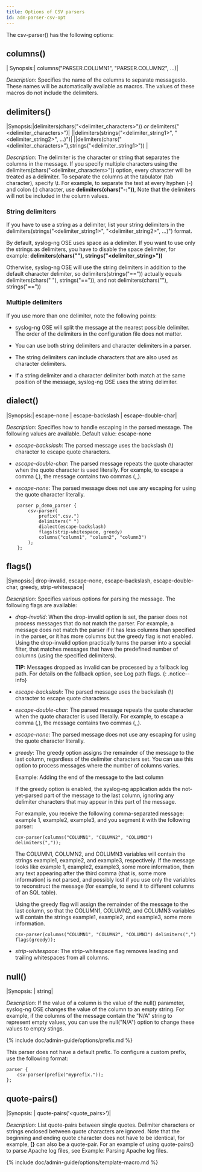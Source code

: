 ```yaml
---
title: Options of CSV parsers
id: adm-parser-csv-opt
---
```


The csv-parser() has the following options:

## columns()

|  Synopsis:|   columns(\"PARSER.COLUMN1\", \"PARSER.COLUMN2\", \...)|

*Description:* Specifies the name of the columns to separate messagesto. These
names will be automatically available as macros. The values of
these macros do not include the delimiters.

## delimiters()

|Synopsis:|delimiters(chars(\"\<delimiter\_characters\>\")) *or* delimiters(\"\<delimiter\_characters\>\")|
||delimiters(strings(\"\<delimiter\_string1\>\",   \"\<delimiter\_string2\>\", \...)\")|
||delimiters(chars(\"\<delimiter\_characters\>\"),strings(\"\<delimiter\_string1\>\")) |

*Description:* The delimiter is the character or string that separates
the columns in the message. If you specify multiple characters using the
delimiters(chars(\"\<delimiter\_characters\>\")) option, every character
will be treated as a delimiter. To separate the columns at the tabulator
(tab character), specify \\t. For example, to separate the text at every
hyphen (-) and colon (:) character, use **delimiters(chars(\"-:\"))**,
Note that the delimiters will not be included in the column values.

### String delimiters

If you have to use a string as a delimiter, list your string delimiters
in the delimiters(strings(\"\<delimiter\_string1\>\",
\"\<delimiter\_string2\>\", \...)\") format.

By default, syslog-ng OSE uses space as a delimiter. If you want to use
only the strings as delimiters, you have to disable the space delimiter,
for example: **delimiters(chars(\"\"),
strings(\"\<delimiter\_string\>\"))**

Otherwise, syslog-ng OSE will use the string delimiters in addition to
the default character delimiter, so delimiters(strings(\"==\")) actually
equals delimiters(chars(\" \"), strings(\"==\")), and not
delimiters(chars(\"\"), strings(\"==\"))

### Multiple delimiters

If you use more than one delimiter, note the following points:

- syslog-ng OSE will split the message at the nearest possible
    delimiter. The order of the delimiters in the configuration file
    does not matter.

- You can use both string delimiters and character delimiters in a
    parser.

- The string delimiters can include characters that are also used as
    character delimiters.

- If a string delimiter and a character delimiter both match at the
    same position of the message, syslog-ng OSE uses the string
    delimiter.

## dialect()

|Synopsis:|   escape-none \| escape-backslash \|  escape-double-char|

*Description:* Specifies how to handle escaping in the parsed message.
The following values are available. Default value: escape-none

- *escape-backslash*: The parsed message uses the backslash (\\)
    character to escape quote characters.

- *escape-double-char*: The parsed message repeats the quote character
    when the quote character is used literally. For example, to escape a
    comma (,), the message contains two commas (,,).

- *escape-none*: The parsed message does not use any escaping for
    using the quote character literally.

```config
    parser p_demo_parser {
        csv-parser(
            prefix(".csv.")
            delimiters(" ")
            dialect(escape-backslash)
            flags(strip-whitespace, greedy)
            columns("column1", "column2", "column3")
        );
    };
```

## flags()

|Synopsis:|   drop-invalid, escape-none, escape-backslash, escape-double-char, greedy, strip-whitespace|

*Description:* Specifies various options for parsing the message. The
following flags are available:

- *drop-invalid*: When the drop-invalid option is set, the parser does
    not process messages that do not match the parser. For example, a
    message does not match the parser if it has less columns than
    specified in the parser, or it has more columns but the greedy flag
    is not enabled. Using the drop-invalid option practically turns the
    parser into a special filter, that matches messages that have the
    predefined number of columns (using the specified delimiters).

    **TIP:** Messages dropped as invalid can be processed by a fallback log
    path. For details on the fallback option, see
    Log path flags.
    {: .notice--info}

- *escape-backslash*: The parsed message uses the backslash (\\)
    character to escape quote characters.

- *escape-double-char*: The parsed message repeats the quote character
    when the quote character is used literally. For example, to escape a
    comma (,), the message contains two commas (,,).

- *escape-none*: The parsed message does not use any escaping for
    using the quote character literally.

- *greedy*: The greedy option assigns the remainder of the message to
    the last column, regardless of the delimiter characters set. You can
    use this option to process messages where the number of columns
    varies.

    Example: Adding the end of the message to the last column

    If the greedy option is enabled, the syslog-ng application adds the
    not-yet-parsed part of the message to the last column, ignoring any
    delimiter characters that may appear in this part of the message.

    For example, you receive the following comma-separated message:
    example 1, example2, example3, and you segment it with the following
    parser:

    ```config
    csv-parser(columns("COLUMN1", "COLUMN2", "COLUMN3") delimiters(","));
    ```

    The COLUMN1, COLUMN2, and COLUMN3 variables will contain the strings
    example1, example2, and example3, respectively. If the message looks
    like example 1, example2, example3, some more information, then any
    text appearing after the third comma (that is, some more
    information) is not parsed, and possibly lost if you use only the
    variables to reconstruct the message (for example, to send it to
    different columns of an SQL table).

    Using the greedy flag will assign the remainder of the message to
    the last column, so that the COLUMN1, COLUMN2, and COLUMN3 variables
    will contain the strings example1, example2, and example3, some more
    information.

    ```config
    csv-parser(columns("COLUMN1", "COLUMN2", "COLUMN3") delimiters(",") flags(greedy));
    ```

- *strip-whitespace*: The strip-whitespace flag removes leading and
    trailing whitespaces from all columns.

## null()

|Synopsis: |  string|

*Description:* If the value of a column is the value of the null()
parameter, syslog-ng OSE changes the value of the column to an empty
string. For example, if the columns of the message contain the \"N/A\"
string to represent empty values, you can use the null(\"N/A\") option
to change these values to empty stings.

{% include doc/admin-guide/options/prefix.md %}

This parser does not have a default prefix. To configure a custom
prefix, use the following format:

```config
parser {
    csv-parser(prefix("myprefix."));
};
```

## quote-pairs()

|Synopsis:  | quote-pairs(\'\<quote\_pairs\>\')|

*Description:* List quote-pairs between single quotes. Delimiter
characters or strings enclosed between quote characters are ignored.
Note that the beginning and ending quote character does not have to be
identical, for example, **\[}** can also be a quote-pair. For an example
of using quote-pairs() to parse Apache log files, see Example: Parsing
Apache log files.

{% include doc/admin-guide/options/template-macro.md %}
